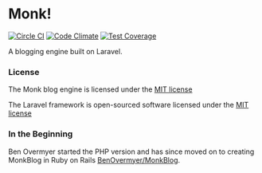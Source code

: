 # Monk!

[![Circle CI](https://circleci.com/gh/monkblog/monkblog-php.svg?style=svg)](https://circleci.com/gh/monkblog/monkblog-php) [![Code Climate](https://codeclimate.com/github/monkblog/monkblog-php/badges/gpa.svg)](https://codeclimate.com/github/monkblog/monkblog-php) [![Test Coverage](https://codeclimate.com/github/monkblog/monkblog-php/badges/coverage.svg)](https://codeclimate.com/github/monkblog/monkblog-php/coverage)

A blogging engine built on Laravel.

### License

The Monk blog engine is licensed under the  [MIT license](http://opensource.org/licenses/MIT)

The Laravel framework is open-sourced software licensed under the [MIT license](http://opensource.org/licenses/MIT)


### In the Beginning

Ben Overmyer started the PHP version and has since moved on to creating MonkBlog in Ruby on Rails [BenOvermyer/MonkBlog](https://github.com/benovermyer/monkblog).